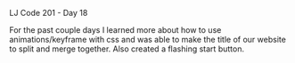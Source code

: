 LJ Code 201 - Day 18

For the past couple days I learned more about how to use animations/keyframe with css and was able to make 
the title of our website to split and merge together. Also created a flashing start button. 
